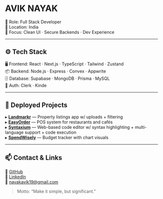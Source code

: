 # AVIK NAYAK

🧑 Role: Full Stack Developer  
🧭 Location: India  
🧠 Focus: Clean UI · Secure Backends · Dev Experience

---

## ⚙️ Tech Stack

🖥️ Frontend: React · Next.js · TypeScript · Tailwind · Zustand  
📦 Backend: Node.js · Express · Convex · Appwrite  
🗄️ Database: Supabase · MongoDB · Prisma · MySQL  
🔐 Auth: Clerk · Kinde

---

## 📁 Deployed Projects

▸ **[Landmarkr](https://github.com/AvikNayak22/landmarkr)** — Property listings app w/ uploads + filtering <br/>
▸ **[EasyOrder](https://github.com/AvikNayak22/easyorder)** — POS system for restaurants and cafés  
▸ **[Syntaxium](https://github.com/AvikNayak22/syntaxium)** — Web-based code editor w/ syntax highlighting + multi-language support + code execution <br/>
▸ **[SpendWisely](https://github.com/AvikNayak22/spendwisely)** — Budget tracker with chart visuals

---

## 📫 Contact & Links

🔗 [GitHub](https://github.com/aviknayak22)  
🔗 [LinkedIn](https://linkedin.com/in/avik-nayak)  
📧 nayakavik19@gmail.com

> Motto: “Make it simple, but significant.”









